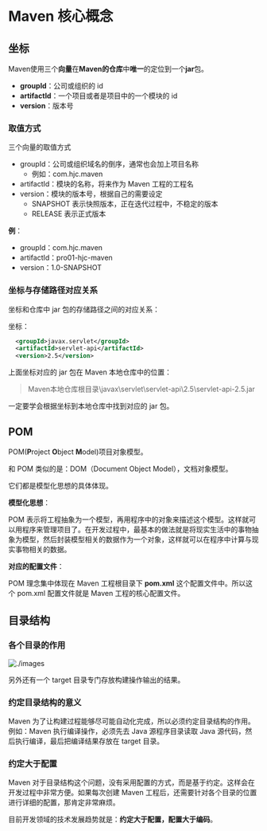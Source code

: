 # Maven 核心概念

## 坐标

Maven使用三个**向量**在**Maven的仓库**中**唯一**的定位到一个**jar**包。

- **groupId**：公司或组织的 id
- **artifactId**：一个项目或者是项目中的一个模块的 id
- **version**：版本号

### 取值方式

三个向量的取值方式

- groupId：公司或组织域名的倒序，通常也会加上项目名称
  - 例如：com.hjc.maven
- artifactId：模块的名称，将来作为 Maven 工程的工程名
- version：模块的版本号，根据自己的需要设定
  - SNAPSHOT 表示快照版本，正在迭代过程中，不稳定的版本
  - RELEASE 表示正式版本

**例**：

- groupId：com.hjc.maven
- artifactId：pro01-hjc-maven
- version：1.0-SNAPSHOT

### 坐标与存储路径对应关系

坐标和仓库中 jar 包的存储路径之间的对应关系：

坐标：

```xml
  <groupId>javax.servlet</groupId>
  <artifactId>servlet-api</artifactId>
  <version>2.5</version>
```

上面坐标对应的 jar 包在 Maven 本地仓库中的位置：

> Maven本地仓库根目录\javax\servlet\servlet-api\2.5\servlet-api-2.5.jar

一定要学会根据坐标到本地仓库中找到对应的 jar 包。

## POM

POM(**P**roject **O**bject **M**odel)项目对象模型。

和 POM 类似的是：DOM（Document Object Model），文档对象模型。

它们都是模型化思想的具体体现。

**模型化思想**：

POM 表示将工程抽象为一个模型，再用程序中的对象来描述这个模型。这样就可以用程序来管理项目了。在开发过程中，最基本的做法就是将现实生活中的事物抽象为模型，然后封装模型相关的数据作为一个对象，这样就可以在程序中计算与现实事物相关的数据。

**对应的配置文件**：

POM 理念集中体现在 Maven 工程根目录下 **pom.xml** 这个配置文件中。所以这个 pom.xml 配置文件就是 Maven 工程的核心配置文件。

## 目录结构

### 各个目录的作用

![./images](https://cdn.jsdelivr.net/gh/letengzz/tc2@main/img/202310231845410.png)

另外还有一个 target 目录专门存放构建操作输出的结果。

### 约定目录结构的意义

Maven 为了让构建过程能够尽可能自动化完成，所以必须约定目录结构的作用。例如：Maven 执行编译操作，必须先去 Java 源程序目录读取 Java 源代码，然后执行编译，最后把编译结果存放在 target 目录。

### 约定大于配置

Maven 对于目录结构这个问题，没有采用配置的方式，而是基于约定。这样会在开发过程中非常方便。如果每次创建 Maven 工程后，还需要针对各个目录的位置进行详细的配置，那肯定非常麻烦。

目前开发领域的技术发展趋势就是：**约定大于配置，配置大于编码**。
